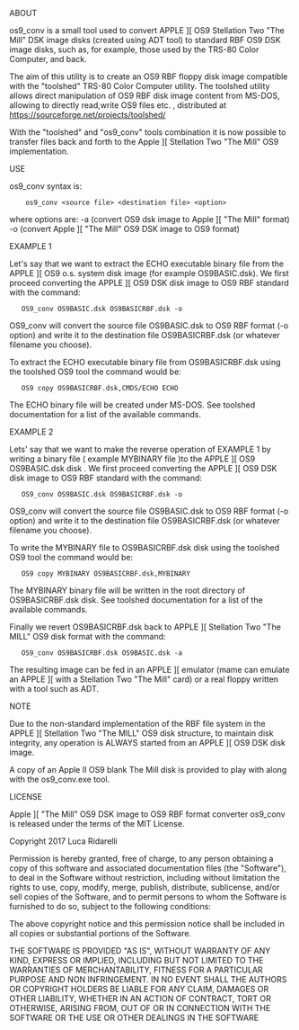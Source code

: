  ABOUT

os9_conv is a small tool used to convert APPLE ][ OS9 Stellation Two "The Mill" DSK image disks (created using ADT tool) to standard RBF OS9 DSK image disks, such as, for example,  those used by the TRS-80 Color Computer, and back.

The aim of this utility is to create an OS9 RBF floppy disk image compatible with the "toolshed" TRS-80 Color Computer utility.
The toolshed utility allows direct manipulation of OS9 RBF disk image content from MS-DOS, allowing to directly read,write OS9 files etc. , distributed at https://sourceforge.net/projects/toolshed/

With the "toolshed" and "os9_conv" tools combination it is now possible to transfer files back and forth to the Apple ][ Stellation Two "The Mill" OS9 implementation. 
 
 USE
 
os9_conv syntax is:
 
        os9_conv <source file> <destination file> <option>
 
where options are:
   -a (convert OS9 dsk image to Apple ][ \"The Mill\" format)
   -o (convert Apple ][ \"The Mill\" OS9 DSK image to OS9 format)
 
 EXAMPLE 1
 
Let's say that we want to extract the ECHO executable binary file  from the APPLE ][ OS9 o.s. system disk image (for example OS9BASIC.dsk).
We first proceed converting the APPLE ][ OS9 DSK disk image to OS9 RBF standard with the command:
 
       OS9_conv OS9BASIC.dsk OS9BASICRBF.dsk -o
 
OS9_conv will convert the source file OS9BASIC.dsk to OS9 RBF format (-o option)  and write it to the destination file OS9BASICRBF.dsk (or whatever filename you choose).
 
To extract the ECHO executable binary file from OS9BASICRBF.dsk using the toolshed OS9 tool the command would be:
 
       OS9 copy OS9BASICRBF.dsk,CMDS/ECHO ECHO
 
The ECHO binary file will be created under MS-DOS. 
See toolshed documentation for a list of the available commands.
 
 EXAMPLE 2
 
Lets' say that we want to make the reverse operation of EXAMPLE 1 by writing a binary file ( example MYBINARY file )to the APPLE ][ OS9 OS9BASIC.dsk disk .
We first proceed converting the APPLE ][ OS9 DSK disk image to OS9 RBF standard with the command:
 
       OS9_conv OS9BASIC.dsk OS9BASICRBF.dsk -o
       
OS9_conv will convert the source file OS9BASIC.dsk to OS9 RBF format (-o option)  and write it to the destination file OS9BASICRBF.dsk (or whatever filename you choose).
 
To write the MYBINARY file to OS9BASICRBF.dsk disk using the toolshed OS9 tool the command would be:
 
       OS9 copy MYBINARY OS9BASICRBF.dsk,MYBINARY
       
The MYBINARY binary file will be written in the root directory of OS9BASICRBF.dsk disk. 
See toolshed documentation for a list of the available commands.

Finally we revert  OS9BASICRBF.dsk back to APPLE ][ Stellation Two "The MILL" OS9 disk format with the command:

       OS9_conv OS9BASICRBF.dsk OS9BASIC.dsk -a
       
The resulting image can be fed in an APPLE ][ emulator (mame can emulate an  APPLE ][ with a Stellation Two "The Mill" card) or a real floppy written with a tool such as ADT. 

NOTE

Due to the non-standard  implementation of the RBF file system in the APPLE ][ Stellation Two "The MILL" OS9 disk structure, to maintain disk integrity, any  operation is ALWAYS started from an APPLE ][ OS9 DSK disk image. 

A copy of an Apple II OS9 blank The Mill disk is provided to play with along with the os9_conv.exe tool.
 
LICENSE

Apple ][ "The Mill" OS9 DSK image to OS9 RBF format converter os9_conv is released under the terms of the MIT License.

Copyright 2017 Luca Ridarelli

Permission is hereby granted, free of charge, to any person obtaining a copy of this software and associated documentation files (the "Software"), to deal in the Software without restriction, including without limitation the rights to use, copy, modify, merge, publish, distribute, sublicense, and/or sell copies of the Software, and to permit persons to whom the Software is furnished to do so, subject to the following conditions:

The above copyright notice and this permission notice shall be included in all copies or substantial portions of the Software.

THE SOFTWARE IS PROVIDED "AS IS", WITHOUT WARRANTY OF ANY KIND, EXPRESS OR IMPLIED, INCLUDING BUT NOT LIMITED TO THE WARRANTIES OF MERCHANTABILITY, FITNESS FOR A PARTICULAR PURPOSE AND NON INFRINGEMENT. IN NO EVENT SHALL THE AUTHORS OR COPYRIGHT HOLDERS BE LIABLE FOR ANY CLAIM, DAMAGES OR OTHER LIABILITY, WHETHER IN AN ACTION OF CONTRACT, TORT OR OTHERWISE, ARISING FROM, OUT OF OR IN CONNECTION WITH THE SOFTWARE OR THE USE OR OTHER DEALINGS IN THE SOFTWARE
